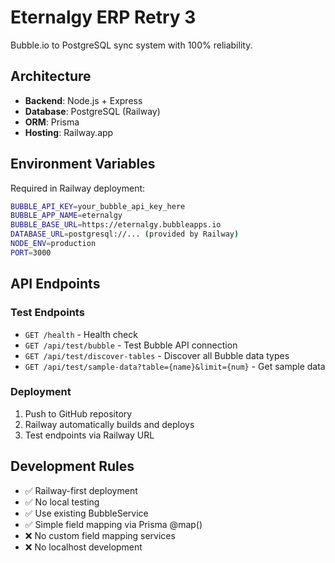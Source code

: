 # Eternalgy ERP Retry 3

Bubble.io to PostgreSQL sync system with 100% reliability.

## Architecture

- **Backend**: Node.js + Express
- **Database**: PostgreSQL (Railway)
- **ORM**: Prisma
- **Hosting**: Railway.app

## Environment Variables

Required in Railway deployment:

```bash
BUBBLE_API_KEY=your_bubble_api_key_here
BUBBLE_APP_NAME=eternalgy
BUBBLE_BASE_URL=https://eternalgy.bubbleapps.io
DATABASE_URL=postgresql://... (provided by Railway)
NODE_ENV=production
PORT=3000
```

## API Endpoints

### Test Endpoints
- `GET /health` - Health check
- `GET /api/test/bubble` - Test Bubble API connection
- `GET /api/test/discover-tables` - Discover all Bubble data types
- `GET /api/test/sample-data?table={name}&limit={num}` - Get sample data

### Deployment

1. Push to GitHub repository
2. Railway automatically builds and deploys
3. Test endpoints via Railway URL

## Development Rules

- ✅ Railway-first deployment
- ✅ No local testing
- ✅ Use existing BubbleService
- ✅ Simple field mapping via Prisma @map()
- ❌ No custom field mapping services
- ❌ No localhost development
